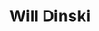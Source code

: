 ---
layout: comics-author
category: author
title: Will Dinski
image: "https://dl.dropboxusercontent.com/u/508512/2dcloud-images/will-dinksi.jpg"
introduction: "is a maker of comics, screen prints, handmade books & illustrations. See more of his work at <a href='http://www.willdinski.com/'>willdinski.com</a>."
category: author
comicnav: true
---